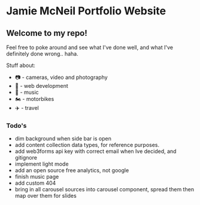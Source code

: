 # Jamie McNeil Portfolio Website

## Welcome to my repo!
Feel free to poke around and see what I've done well, and what I've definitely done wrong.. haha. 

Stuff about:

+ 📷 - cameras, video and photography
+ 🚀 - web development 
+ 🎸 - music
+ 🏍 - motorbikes
+ ✈️ - travel



### Todo's

+ dim background when side bar is open
+ add content collection data types, for reference purposes. 
+ add web3forms api key with correct email when Ive decided, and gitignore
+ implement light mode
+ add an open source free analytics, not google
+ finish music page 
+ add custom 404
+ bring in all carousel sources into carousel component, spread them then map over them for slides 



